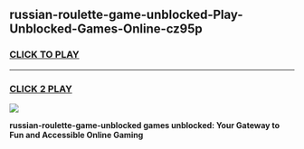 
## russian-roulette-game-unblocked-Play-Unblocked-Games-Online-cz95p
<h3>
<a href="https://premium76.site?title=russian-roulette-game-unblocked&ref=25A">CLICK TO PLAY</a></h3>
<hr>

<h3>
<a href="https://premium76.site?title=russian-roulette-game-unblocked&ref=25A">CLICK 2 PLAY</a>
  
</h3>

<a href="https://premium76.site?title=russian-roulette-game-unblocked&ref=25A"><img src="https://clearcache.store/games.png"></a>


**russian-roulette-game-unblocked games unblocked: Your Gateway to Fun and Accessible Online Gaming**
